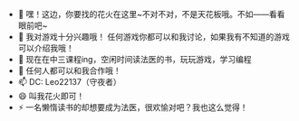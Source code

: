 - 👋 嘿！这边，你要找的花火在这里~不对不对，不是天花板哦。不如——看看眼前吧~
- 👀 我对游戏十分兴趣哦！ 任何游戏你都可以和我讨论，如果我有不知道的游戏可以介绍我哦！
- 🌱 现在在中三课程ing，空闲时间读法医的书，玩玩游戏，学习编程
- 💞️ 任何人都可以和我合作哦！
- 📫 DC: Leo22137（守夜者）
- 😄 叫我花火即可！
- ⚡ 一名懒惰读书的却想要成为法医，很欢愉对吧？我也这么觉得！

<!---
SparkleComing/SparkleComing is a ✨ special ✨ repository because its `README.md` (this file) appears on your GitHub profile.
You can click the Preview link to take a look at your changes.
--->
